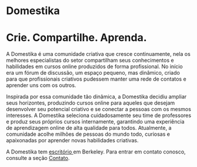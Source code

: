# Domestika
<!--
'___  __  __ ___ _____ _  __
|   \|  \/  / __|_   _| |/ /
| |) | |\/| \__ \ | | | ' <
|___/|_|  |_|___/ |_| |_|\_\
'
Crea, comparte y aprende.
-->

<h1>Crie. Compartilhe. Aprenda.</h1>
<p>A Domestika é uma comunidade criativa que cresce continuamente, nela os melhores especialistas do setor compartilham seus conhecimentos e habilidades em cursos online produzidos de forma profissional. No início era um fórum de discussão, um espaço pequeno, mas dinâmico, criado para que profissionais criativos pudessem manter uma rede de contatos e aprender uns com os outros.</p>
<p>
Inspirada por essa comunidade tão dinâmica, a Domestika decidiu ampliar seus horizontes, produzindo cursos online para aqueles que desejam desenvolver seu potencial criativo e se conectar a pessoas com os mesmos interesses. A Domestika seleciona cuidadosamente seu time de professores e produz seus próprios cursos internamente, garantindo uma experiência de aprendizagem online de alta qualidade para todos. Atualmente, a comunidade acolhe milhões de pessoas do mundo todo, curiosas e apaixonadas por aprender novas habilidades criativas.</p>

<p>A Domestika tem <a href="https://www.domestika.org/pt/about/contact">escritório </a>em Berkeley. Para entrar em contato conosco, consulte a seção <a href="https://www.domestika.org/pt/about/contact">Contato</a>.</p>
